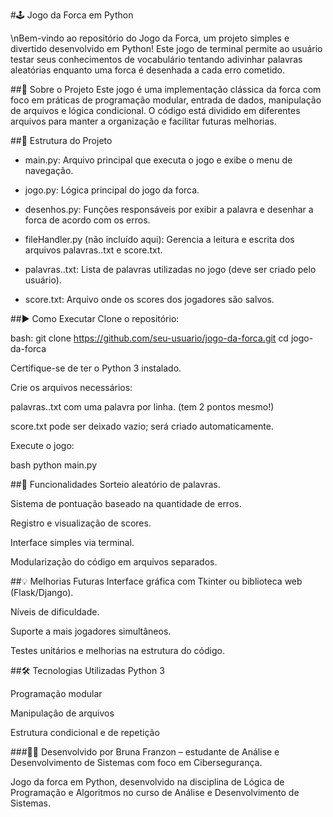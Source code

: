 #🕹️ Jogo da Forca em Python

\nBem-vindo ao repositório do Jogo da Forca, um projeto simples e divertido desenvolvido em Python! Este jogo de terminal permite ao usuário testar seus conhecimentos de vocabulário tentando adivinhar palavras aleatórias enquanto uma forca é desenhada a cada erro cometido.

##📜 Sobre o Projeto
Este jogo é uma implementação clássica da forca com foco em práticas de programação modular, entrada de dados, manipulação de arquivos e lógica condicional. O código está dividido em diferentes arquivos para manter a organização e facilitar futuras melhorias.

##📂 Estrutura do Projeto
- main.py: Arquivo principal que executa o jogo e exibe o menu de navegação.

- jogo.py: Lógica principal do jogo da forca.

- desenhos.py: Funções responsáveis por exibir a palavra e desenhar a forca de acordo com os erros.

- fileHandler.py (não incluído aqui): Gerencia a leitura e escrita dos arquivos palavras..txt e score.txt.

- palavras..txt: Lista de palavras utilizadas no jogo (deve ser criado pelo usuário).

- score.txt: Arquivo onde os scores dos jogadores são salvos.

##▶️ Como Executar
Clone o repositório:

bash:
git clone https://github.com/seu-usuario/jogo-da-forca.git
cd jogo-da-forca

Certifique-se de ter o Python 3 instalado.

Crie os arquivos necessários:

palavras..txt com uma palavra por linha. (tem 2 pontos mesmo!)

score.txt pode ser deixado vazio; será criado automaticamente.

Execute o jogo:

bash
python main.py

##🧠 Funcionalidades
Sorteio aleatório de palavras.

Sistema de pontuação baseado na quantidade de erros.

Registro e visualização de scores.

Interface simples via terminal.

Modularização do código em arquivos separados.

##💡 Melhorias Futuras
Interface gráfica com Tkinter ou biblioteca web (Flask/Django).

Níveis de dificuldade.

Suporte a mais jogadores simultâneos.

Testes unitários e melhorias na estrutura do código.

##🛠️ Tecnologias Utilizadas
Python 3

Programação modular

Manipulação de arquivos

Estrutura condicional e de repetição

###👩‍💻 Desenvolvido por
Bruna Franzon – estudante de Análise e Desenvolvimento de Sistemas com foco em Cibersegurança.


Jogo da forca em Python, desenvolvido na disciplina de Lógica de Programação e Algoritmos no curso de Análise e Desenvolvimento de Sistemas.

